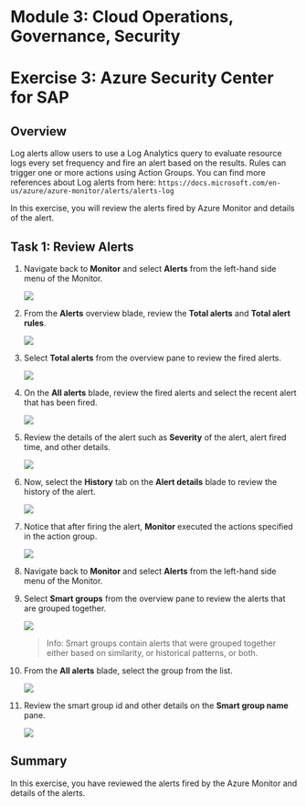 # Module 3: Cloud Operations, Governance, Security

# Exercise 3: Azure Security Center for SAP 

## Overview

Log alerts allow users to use a Log Analytics query to evaluate resource logs every set frequency and fire an alert based on the results. Rules can trigger one or more actions using Action Groups. You can find more references about Log alerts from here: `https://docs.microsoft.com/en-us/azure/azure-monitor/alerts/alerts-log`

In this exercise, you will review the alerts fired by Azure Monitor and details of the alert.

## Task 1: Review Alerts

1. Navigate back to **Monitor** and select **Alerts** from the left-hand side menu of the Monitor.

   ![](https://github.com/CloudLabsAI-Azure/AIW-SAP-on-Azure/blob/main/media/M3-p2-Ex3-alert-2.png?raw=true)

1. From the **Alerts** overview blade, review the **Total alerts** and **Total alert rules**.

   ![](https://github.com/CloudLabsAI-Azure/AIW-SAP-on-Azure/blob/main/media/M3-p2-Ex3-reviewalerts-1.png?raw=true)

1. Select **Total alerts** from the overview pane to review the fired alerts.

   ![](https://github.com/CloudLabsAI-Azure/AIW-SAP-on-Azure/blob/main/media/M3-p2-Ex3-reviewalerts-2.png?raw=true)
   
1. On the **All alerts** blade, review the fired alerts and select the recent alert that has been fired.

   ![](https://github.com/CloudLabsAI-Azure/AIW-SAP-on-Azure/blob/main/media/M3-p2-Ex3-reviewalerts-3.png?raw=true)

1. Review the details of the alert such as **Severity** of the alert, alert fired time, and other details.

   ![](https://github.com/CloudLabsAI-Azure/AIW-SAP-on-Azure/blob/main/media/M3-p2-Ex3-reviewalerts-4.png?raw=true) 

1. Now, select the **History** tab on the **Alert details** blade to review the history of the alert.

   ![](https://github.com/CloudLabsAI-Azure/AIW-SAP-on-Azure/blob/main/media/M3-p2-Ex3-reviewalerts-7.png?raw=true)

1. Notice that after firing the alert, **Monitor** executed the actions specified in the action group.

   ![](https://github.com/CloudLabsAI-Azure/AIW-SAP-on-Azure/blob/main/media/M3-p2-Ex3-reviewalerts-8.png?raw=true)

1. Navigate back to **Monitor** and select **Alerts** from the left-hand side menu of the Monitor.

1. Select **Smart groups** from the overview pane to review the alerts that are grouped together.

   ![](https://github.com/CloudLabsAI-Azure/AIW-SAP-on-Azure/blob/main/media/M3-p2-Ex3-reviewalerts-9.png?raw=true)

   > Info: Smart groups contain alerts that were grouped together either based on similarity, or historical patterns, or both.

1. From the **All alerts** blade, select the group from the list.

   ![](https://github.com/CloudLabsAI-Azure/AIW-SAP-on-Azure/blob/main/media/M3-p2-Ex3-reviewalerts-10.png?raw=true)

1. Review the smart group id and other details on the **Smart group name** pane.

   ![](https://github.com/CloudLabsAI-Azure/AIW-SAP-on-Azure/blob/main/media/M3-p2-Ex3-reviewalerts-11.png?raw=true)


## Summary

In this exercise, you have reviewed the alerts fired by the Azure Monitor and details of the alerts.

